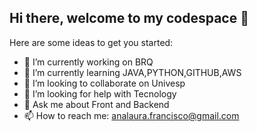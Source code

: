 ## Hi there, welcome to my codespace 👋

<!--
**AnafraUnivesp/AnafraUnivesp** is a ✨ _special_ ✨ repository because its `README.md` (this file) appears on your GitHub profile.
-->

Here are some ideas to get you started:

- 🔭 I’m currently working on BRQ
- 🌱 I’m currently learning JAVA,PYTHON,GITHUB,AWS
- 👯 I’m looking to collaborate on Univesp
- 🤔 I’m looking for help with Tecnology
- 💬 Ask me about Front and Backend
- 📫 How to reach me: analaura.francisco@gmail.com

<!--

- 😄 Pronouns: ...
- ⚡ Fun fact: Guitarrist

-->
